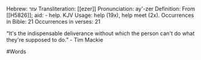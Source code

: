 Hebrew: עזר
Transliteration: [[ezer]]
Pronunciation: ay'-zer
Definition: From [[H5826]]; aid: - help.
KJV Usage: help (19x), help meet (2x).
Occurrences in Bible: 21
Occurrences in verses: 21

“It's the indispensable deliverance without which the person can't do what they're supposed to do.” - Tim Mackie

#Words 